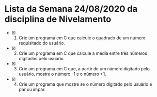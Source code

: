 # Lista da Semana 24/08/2020 da disciplina de Nivelamento

- [X] 1. Crie um programa em C que calcule o quadrado de um número requisitado do usuário.
- [X] 2. Crie um programa em C que calcule a média entre três números digitados pelo usuário.
- [X] 3. Crie um programa em C que, a partir de um número digitado pelo usuário, mostre o número -1 e o número +1.
- [X] 4. Crie um programa que mostre se o número digitado pelo usuário é par ou ímpar.
